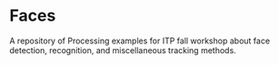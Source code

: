 Faces
=====

A repository of Processing examples for ITP fall workshop about face detection, recognition, and miscellaneous tracking methods.
